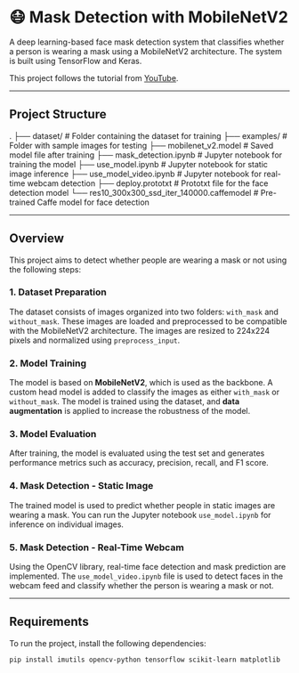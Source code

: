# 😷 Mask Detection with MobileNetV2

A deep learning-based face mask detection system that classifies whether a person is wearing a mask using a MobileNetV2 architecture. The system is built using TensorFlow and Keras.

This project follows the tutorial from [YouTube](https://www.youtube.com/watch?v=TNZAbVNTLhA&t=7701s).

---

## Project Structure

. 
├── dataset/ # Folder containing the dataset for training 
├── examples/ # Folder with sample images for testing 
├── mobilenet_v2.model # Saved model file after training 
├── mask_detection.ipynb # Jupyter notebook for training the model 
├── use_model.ipynb # Jupyter notebook for static image inference 
├── use_model_video.ipynb # Jupyter notebook for real-time webcam detection 
├── deploy.prototxt # Prototxt file for the face detection model 
└── res10_300x300_ssd_iter_140000.caffemodel # Pre-trained Caffe model for face detection


---

## Overview

This project aims to detect whether people are wearing a mask or not using the following steps:

### 1. Dataset Preparation
The dataset consists of images organized into two folders: `with_mask` and `without_mask`. These images are loaded and preprocessed to be compatible with the MobileNetV2 architecture. The images are resized to 224x224 pixels and normalized using `preprocess_input`.

### 2. Model Training
The model is based on **MobileNetV2**, which is used as the backbone. A custom head model is added to classify the images as either `with_mask` or `without_mask`. The model is trained using the dataset, and **data augmentation** is applied to increase the robustness of the model.

### 3. Model Evaluation
After training, the model is evaluated using the test set and generates performance metrics such as accuracy, precision, recall, and F1 score.

### 4. Mask Detection - Static Image
The trained model is used to predict whether people in static images are wearing a mask. You can run the Jupyter notebook `use_model.ipynb` for inference on individual images.

### 5. Mask Detection - Real-Time Webcam
Using the OpenCV library, real-time face detection and mask prediction are implemented. The `use_model_video.ipynb` file is used to detect faces in the webcam feed and classify whether the person is wearing a mask or not.

---

## Requirements

To run the project, install the following dependencies:

```bash
pip install imutils opencv-python tensorflow scikit-learn matplotlib
